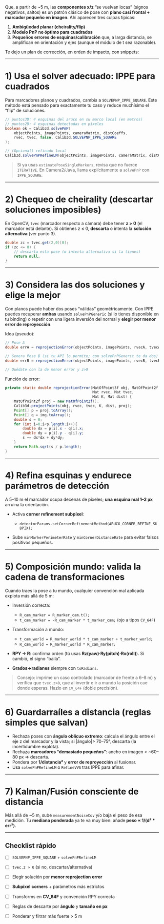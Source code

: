 Que, a partir de ~5 m, las **componentes x/z** “se vuelvan locas” (signos negativos, saltos) es un patrón clásico de pose con **plano casi frontal + marcador pequeño en imagen**. Ahí aparecen tres culpas típicas:

1. **Ambigüedad planar (cheirality/flip)**
2. **Modelo PnP no óptimo para cuadrados**
3. **Pequeños errores de esquinas/calibración** que, a larga distancia, se amplifican en orientación y ejes (aunque el módulo de t sea razonable).

Te dejo un plan de corrección, en orden de impacto, con snippets:

---

# 1) Usa el solver adecuado: **IPPE para cuadrados**

Para marcadores planos y cuadrados, cambia a `SOLVEPNP_IPPE_SQUARE`. Este método está pensado para exactamente tu caso y reduce muchísimo el “flip” de soluciones.

```java
// puntos3D: 4 esquinas del aruco en su marco local (en metros)
// puntos2D: 4 esquinas detectadas en píxeles
boolean ok = Calib3d.solvePnP(
    objectPoints, imagePoints, cameraMatrix, distCoeffs,
    rvec, tvec, false, Calib3d.SOLVEPNP_IPPE_SQUARE
);

// (Opcional) refinado local
Calib3d.solvePnPRefineLM(objectPoints, imagePoints, cameraMatrix, distCoeffs, rvec, tvec);
```

> Si ya usas `estimatePoseSingleMarkers`, revisa que no fuerce `ITERATIVE`. En Camera2/Java, llama explícitamente a `solvePnP` con `IPPE_SQUARE`.

---

# 2) **Chequeo de cheirality** (descartar soluciones imposibles)

En OpenCV, `tvec` (marcador respecto a cámara) debe tener **z > 0** (el marcador está delante). Si obtienes z ≤ 0, **descarta** o intenta la **solución alternativa** (ver punto 3).

```java
double zc = tvec.get(2,0)[0];
if (zc <= 0) {
    // descarta esta pose (o intenta alternativa si la tienes)
    return null;
}
```

---

# 3) Considera **las dos soluciones** y elige la mejor

Con planos puede haber dos poses “válidas” geométricamente. Con IPPE puedes recuperar **ambas** usando `solvePnPGeneric` (si lo tienes disponible en tu binding) o repetir con una ligera inversión del normal y **elegir por menor error de reproyección**.

Idea (pseudo):

```java
// Pose A
double errA = reprojectionError(objectPoints, imagePoints, rvecA, tvecA);

// Genera Pose B (si tu API lo permite; con solvePnPGeneric te da dos)
double errB = reprojectionError(objectPoints, imagePoints, rvecB, tvecB);

// Quédate con la de menor error y z>0
```

Función de error:

```java
private static double reprojectionError(MatOfPoint3f obj, MatOfPoint2f img,
                                        Mat rvec, Mat tvec,
                                        Mat K, Mat dist) {
    MatOfPoint2f proj = new MatOfPoint2f();
    Calib3d.projectPoints(obj, rvec, tvec, K, dist, proj);
    Point[] p = proj.toArray();
    Point[] q = img.toArray();
    double s = 0;
    for (int i=0;i<p.length;i++){
        double dx = p[i].x - q[i].x;
        double dy = p[i].y - q[i].y;
        s += dx*dx + dy*dy;
    }
    return Math.sqrt(s / p.length);
}
```

---

# 4) **Refina esquinas** y endurece parámetros de detección

A 5–10 m el marcador ocupa decenas de píxeles; **una esquina mal 1–2 px** arruina la orientación.

* Activa **corner refinement subpíxel**:

  * `detectorParams.setCornerRefinementMethod(ARUCO_CORNER_REFINE_SUBPIX);`
* Sube `minMarkerPerimeterRate` y `minCornerDistanceRate` para evitar falsos positivos pequeños.

---

# 5) **Composición mundo**: valida la cadena de transformaciones

Cuando traes la pose a tu mundo, cualquier convención mal aplicada explota más allá de 5 m:

* Inversión correcta:

  * `R_cam_marker = R_marker_cam.t();`
  * `t_cam_marker = -R_cam_marker * t_marker_cam;` (ojo a tipos `CV_64F`)
* Transformación a mundo:

  * `t_cam_world = R_marker_world * t_cam_marker + t_marker_world;`
  * `R_cam_world = R_marker_world * R_cam_marker;`
* **RPY → R**: confirma orden (tú usas **Rz(yaw)·Ry(pitch)·Rx(roll)**). Si cambió, el signo “baila”.
* **Grados→radianes** siempre con `toRadians`.

> Consejo: imprime un caso controlado (marcador de frente a 6–8 m) y verifica que `tvec.z>0`, que al invertir e ir a mundo la posición cae donde esperas. Hazlo en `CV_64F` (doble precisión).

---

# 6) **Guardarraíles a distancia** (reglas simples que salvan)

* Rechaza poses con **ángulo oblicuo extremo**: calcula el ángulo entre el eje z del marcador y la vista; si |ángulo|> 70–75°, descarta (la incertidumbre explota).
* Rechaza **marcadores “demasiado pequeños”**: ancho en imagen < ~60–80 px ⇒ descarta.
* Pondera por **1/distancia²** y **error de reproyección** al fusionar.
* Usa `solvePnPRefineLM` o `RefineVVS` tras IPPE para afinar.

---

# 7) **Kalman/Fusión** consciente de distancia

Más allá de ~5 m, sube `measurementNoiseCov` y/o baja el peso de esa medición. Tu **mediana ponderada** ya te va muy bien: añade **peso ∝ 1/(d² * err²)**.

---

## Checklist rápido

* [ ] `SOLVEPNP_IPPE_SQUARE` + `solvePnPRefineLM`
* [ ] `tvec.z > 0` (si no, descartar/alternativa)
* [ ] Elegir solución por **menor reprojection error**
* [ ] **Subpixel corners** + parámetros más estrictos
* [ ] Transforms en **CV_64F** y convención RPY correcta
* [ ] Reglas de descarte por **ángulo** y **tamaño en px**
* [ ] Ponderar y filtrar más fuerte > 5 m

